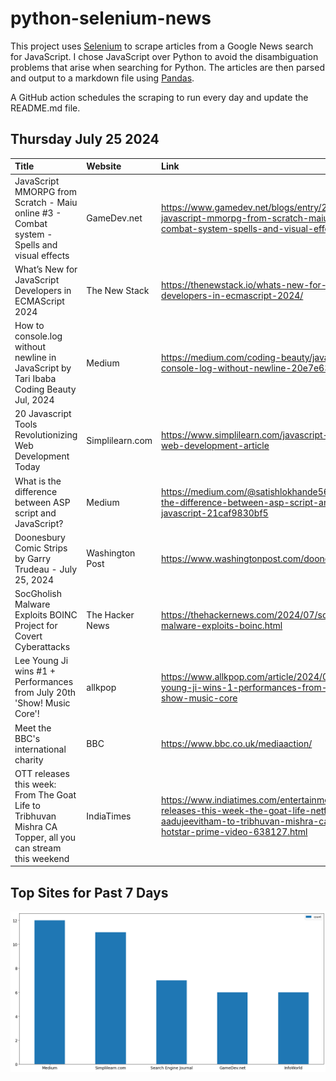 # python-selenium-news

This project uses [Selenium](https://www.seleniumhq.org/) to scrape articles from a Google News search for JavaScript.
I chose JavaScript over Python to avoid the disambiguation problems that arise when searching for Python.
The articles are then parsed and output to a markdown file using [Pandas](https://pandas.pydata.org/).

A GitHub action schedules the scraping to run every day and update the README.md file.

## Thursday July 25 2024


| Title                                                                                                     | Website         | Link                                                                                                                                                                    |
|:----------------------------------------------------------------------------------------------------------|:----------------|:------------------------------------------------------------------------------------------------------------------------------------------------------------------------|
| JavaScript MMORPG from Scratch - Maiu online #3 - Combat system - Spells and visual effects               | GameDev.net     | https://www.gamedev.net/blogs/entry/2293747-javascript-mmorpg-from-scratch-maiu-online-3-combat-system-spells-and-visual-effects/                                       |
| What’s New for JavaScript Developers in ECMAScript 2024                                                   | The New Stack   | https://thenewstack.io/whats-new-for-javascript-developers-in-ecmascript-2024/                                                                                          |
| How to console.log without newline in JavaScript  by Tari Ibaba  Coding Beauty  Jul, 2024                 | Medium          | https://medium.com/coding-beauty/javascript-console-log-without-newline-20e7e63cca36                                                                                    |
| 20 Javascript Tools Revolutionizing Web Development Today                                                 | Simplilearn.com | https://www.simplilearn.com/javascript-tools-for-web-development-article                                                                                                |
| What is the difference between ASP script and JavaScript?                                                 | Medium          | https://medium.com/@satishlokhande5674/what-is-the-difference-between-asp-script-and-javascript-21caf9830bf5                                                            |
| Doonesbury Comic Strips by Garry Trudeau - July 25, 2024                                                  | Washington Post | https://www.washingtonpost.com/doonesbury/                                                                                                                              |
| SocGholish Malware Exploits BOINC Project for Covert Cyberattacks                                         | The Hacker News | https://thehackernews.com/2024/07/socgholish-malware-exploits-boinc.html                                                                                                |
| Lee Young Ji wins #1 + Performances from July 20th 'Show! Music Core'!                                    | allkpop         | https://www.allkpop.com/article/2024/07/lee-young-ji-wins-1-performances-from-july-20th-show-music-core                                                                 |
| Meet the BBC's international charity                                                                      | BBC             | https://www.bbc.co.uk/mediaaction/                                                                                                                                      |
| OTT releases this week: From The Goat Life to Tribhuvan Mishra CA Topper, all you can stream this weekend | IndiaTimes      | https://www.indiatimes.com/entertainment/binge/ott-releases-this-week-the-goat-life-netflix-aadujeevitham-to-tribhuvan-mishra-ca-topper-hotstar-prime-video-638127.html |
## Top Sites for Past 7 Days

![Graph of Top Sites](https://raw.githubusercontent.com/dan-mba/python-selenium-news/main/last-week.png)
